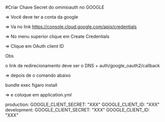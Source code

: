 #Criar Chave Secret do ominioauth no GOOGLE

=> Você deve ter a conta da google

=> Va no link https://console.cloud.google.com/apis/credentials

=> No menu superior clique em Create Credentials

=> Clique em OAuth client ID

Obs

o link de redirecionamento deve ser o DNS + auth/google_oauth2/callback


=> depois de o comando abaixo

bundle exec figaro install

=> e coloque em application.yml

production:
  GOOGLE_CLIENT_SECRET:  "XXX"
  GOOGLE_CLIENT_ID:  "XXX"
development:
  GOOGLE_CLIENT_SECRET: "XXX"
  GOOGLE_CLIENT_ID: "XXX"
